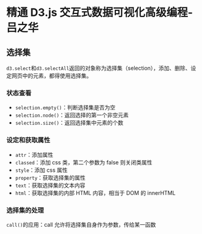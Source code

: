 # 精通 D3.js 交互式数据可视化高级编程-吕之华

## 选择集

`d3.select`和`d3.selectAll`返回的对象称为选择集（selection），添加、删除、设定网页中的元素，都得使用选择集。

### 状态查看

- `selection.empty()`：判断选择集是否为空
- `selection.node()`：返回选择的第一个非空元素
- `selection.size()`：返回选择集中元素的个数

### 设定和获取属性

- `attr`：添加属性
- `classed`：添加 css 类，第二个参数为 false 则关闭类属性
- `style`：添加 css 属性
- `property`：获取选择集的属性
- `text`：获取选择集的文本内容
- `html`：获取选择集的内部 HTML 内容，相当于 DOM 的 innerHTML

### 选择集的处理

`call()`的应用：call 允许将选择集自身作为参数，传给某一函数
